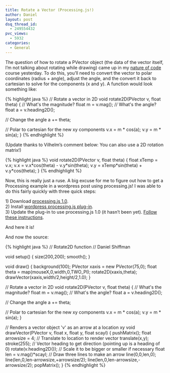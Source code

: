 ```yaml
---
title: Rotate a Vector (Processing.js!)
author: Daniel
layout: post
dsq_thread_id:
  - 249554432
pvc_views:
  - 5932
categories:
  - General
---
```


<script src="http://www.shiffman.net/javascript/processing-1.4.1.min.js" type="text/javascript"></script>

<p>The question of how to rotate a PVector object (the data of the vector itself, I&#8217;m not talking about rotating while drawing) came up in my <a href="http://shiffman.net/teaching/nature/">nature of code</a> course yesterday.   To do this, you&#8217;ll need to convert the vector to polar coordinates (radius + angle), adjust the angle, and the convert it back to cartesian to solve for the components (x and y).  A function would look something like:</p>
{% highlight java %}
// Rotate a vector in 2D
void rotate2D(PVector v, float theta) {
  // What's the magnitude?
  float m = v.mag();
  // What's the angle?
  float a = v.heading2D();
  
  // Change the angle
  a += theta;
  
  // Polar to cartesian for the new xy components
  v.x = m * cos(a);
  v.y = m * sin(a);
}
{% endhighlight %}
<p>(Update thanks to Vilhelm&#8217;s comment below: You can also use a 2D rotation matrix!)</p>
{% highlight java %}
void rotate2D(PVector v, float theta) {
  float xTemp = v.x;
  v.x = v.x*cos(theta) - v.y*sin(theta);
  v.y = xTemp*sin(theta) + v.y*cos(theta);
}
{% endhighlight %}
<p>Now, this is really just a ruse.  A big excuse for me to figure out how to get a Processing example in a wordpress post using processing.js!  I was able to do this fairly quickly with three quick steps:</p>
<p>1) Download <a href="http://processingjs.org/download">processing.js 1.0</a>.<br />
2) Install <a href="http://wordpress.org/extend/plugins/processingjs/">wordpress processing.js plug-in</a>.<br />
3) Update the plug-in to use processing.js 1.0 (it hasn&#8217;t been yet).  <a href="http://wordpress.org/support/topic/plugin-processing-js-updating-to-processingjs-10">Follow these instructions</a>.</p>
<p>And here it is!</p>
<p><script type="application/processing" data-processing-target="processing-canvas">
// Rotate2D function
// Daniel Shiffman</p>
void setup() {
  size(200,200);
  smooth();
}
void draw() {
  background(100);
  PVector xaxis = new PVector(75,0);
  float theta = map(mouseX,0,width,0,TWO_PI);
  rotate2D(xaxis,theta);
  drawVector(xaxis,width/2,height/2,1.0);
}
// Rotate a vector in 2D
void rotate2D(PVector v, float theta) {
  // What's the magnitude?
  float m = v.mag();
  // What's the angle?
  float a = v.heading2D();
  // Change the angle
  a += theta;
  // Now use polar to cartesian coordinates to calculate the new xy components
  v.x = m * cos(a);
  v.y = m * sin(a);
}
// Renders a vector object 'v' as an arrow and a location 'loc'
void drawVector(PVector v, float x, float y, float scayl) {
  pushMatrix();
  float arrowsize = 4;
  // Translate to location to render vector
  translate(x,y);
  stroke(255);
  // Call vector heading function to get direction (note that pointing up is a heading of 0) and rotate
  rotate(v.heading2D());
  // Calculate length of vector &#038; scale it to be bigger or smaller if necessary
  float len = v.mag()*scayl;
  // Draw three lines to make an arrow (draw pointing up since we've rotate to the proper direction)
  line(0,0,len,0);
  line(len,0,len-arrowsize,+arrowsize/2);
  line(len,0,len-arrowsize,-arrowsize/2);
  popMatrix();
}
</script>
<canvas id="processing-canvas"> </canvas>

</p>
<p>And now the source:</p>
{% highlight java %}
// Rotate2D function
// Daniel Shiffman

void setup() {
  size(200,200);
  smooth();
}

void draw() {
  background(100);
  PVector xaxis = new PVector(75,0);
  float theta = map(mouseX,0,width,0,TWO_PI);
  rotate2D(xaxis,theta);
  drawVector(xaxis,width/2,height/2,1.0);
}

// Rotate a vector in 2D
void rotate2D(PVector v, float theta) {
  // What's the magnitude?
  float m = v.mag();
  // What's the angle?
  float a = v.heading2D();
  
  // Change the angle
  a += theta;
  
  // Polar to cartesian for the new xy components
  v.x = m * cos(a);
  v.y = m * sin(a);
}

// Renders a vector object 'v' as an arrow at a location xy
void drawVector(PVector v, float x, float y, float scayl) {
  pushMatrix();
  float arrowsize = 4;
  // Translate to location to render vector
  translate(x,y);
  stroke(255);
  // Vector heading to get direction (pointing up is a heading of 0)
  rotate(v.heading2D());
  // Scale it to be bigger or smaller if necessary
  float len = v.mag()*scayl;
  // Draw three lines to make an arrow
  line(0,0,len,0);
  line(len,0,len-arrowsize,+arrowsize/2);
  line(len,0,len-arrowsize,-arrowsize/2);
  popMatrix();
}
{% endhighlight %}
